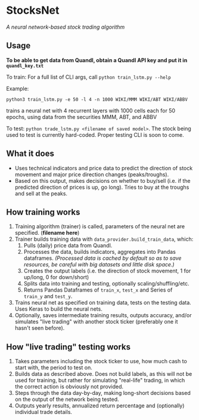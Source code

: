 # StocksNet
*A neural network-based stock trading algorithm*

## Usage
**To be able to get data from Quandl, obtain a Quandl API key and put it in `quandl_key.txt`**

To train:
For a full list of CLI args, call `python train_lstm.py --help`

Example: 

`python3 train_lstm.py -e 50 -l 4 -n 1000 WIKI/MMM WIKI/ABT WIKI/ABBV` 

trains a neural net with 4 recurrent layers with 1000 cells each for 50 epochs, using data from the securities MMM, ABT, and ABBV

To test:
    `python trade_lstm.py <filename of saved model>`. The stock being used to test is currently hard-coded. Proper testing CLI is soon to come.

## What it does
* Uses technical indicators and price data to predict the direction of stock movement and major price direction changes (peaks/troughs).
* Based on this output, makes decisions on whether to buy/sell (i.e. if the predicted direction of prices is up, go long). Tries to buy at the troughs and sell at the peaks.

## How training works
1. Training algorithm (trainer) is called, parameters of the neural net are specified. (**filename here**)
1. Trainer builds training data with `data_provider.build_train_data`, which:
    1. Pulls (daily) price data from Quandl.
    1. Processes the data, builds indicators, aggregates into Pandas dataframes. *(Processed data is cached by default so as to save resources, be careful with big datasets and little disk space.)*
    1. Creates the output labels (i.e. the direction of stock movement, 1 for up/long, 0 for down/short)
    1. Splits data into training and testing, optionally scaling/shuffling/etc.
    1. Returns Pandas Dataframes of `train_x`, `test_x` and Series of ` train_y` and `test_y`.
1. Trains neural net as specified on training data, tests on the testing data. Uses Keras to build the neural nets.
1. Optionally, saves intermediate training results, outputs accuracy, and/or simulates "live trading" with another stock ticker (preferably one it hasn't seen before).

## How "live trading" testing works
1. Takes parameters including the stock ticker to use, how much cash to start with, the period to test on.
1. Builds data as described above. Does not build labels, as this will not be used for training, but rather for simulating "real-life" trading, in which the correct action is obviously not provided.
1. Steps through the data day-by-day, making long-short decisions based on the output of the network being tested.
1. Outputs yearly results, annualized return percentage and (optionally) individual trade details.
